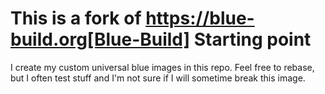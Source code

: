 # This is a fork of https://blue-build.org[Blue-Build] Starting point

I create my custom universal blue images in this repo. Feel free to rebase, but I often test stuff and I'm not sure if I will sometime break this image.
